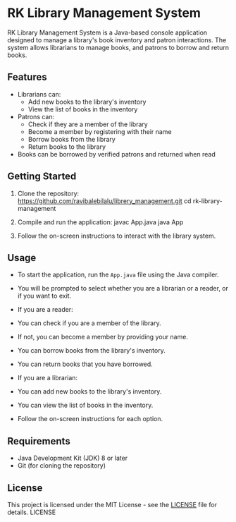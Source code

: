  
# RK Library Management System

RK Library Management System is a Java-based console application designed to manage a library's book inventory and patron interactions. The system allows librarians to manage books, and patrons to borrow and return books.

## Features

- Librarians can:
  - Add new books to the library's inventory
  - View the list of books in the inventory
- Patrons can:
  - Check if they are a member of the library
  - Become a member by registering with their name
  - Borrow books from the library
  - Return books to the library
- Books can be borrowed by verified patrons and returned when read

## Getting Started

1. Clone the repository:
 https://github.com/ravibalebilalu/librery_management.git
cd rk-library-management


2. Compile and run the application:
 javac App.java
 java App


3. Follow the on-screen instructions to interact with the library system.

## Usage

- To start the application, run the `App.java` file using the Java compiler.

- You will be prompted to select whether you are a librarian or a reader, or if you want to exit.

- If you are a reader:
- You can check if you are a member of the library.
- If not, you can become a member by providing your name.
- You can borrow books from the library's inventory.
- You can return books that you have borrowed.

- If you are a librarian:
- You can add new books to the library's inventory.
- You can view the list of books in the inventory.

- Follow the on-screen instructions for each option.

## Requirements

- Java Development Kit (JDK) 8 or later
- Git (for cloning the repository)

## License

This project is licensed under the MIT License - see the [LICENSE](LICENSE) file for details.
LICENSE
